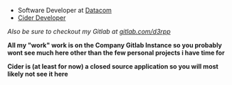 - Software Developer at [Datacom](https://datacom.co.nz)
- [Cider Developer](https://cider.sh)

<em>Also be sure to checkout my Gitlab at <a href="https://gitlab.com/d3rpp">gitlab.com/d3rpp</a></em>

**All my "work" work is on the Company Gitlab Instance so you probably wont see much here other than the few personal projects i have time for**

**Cider is (at least for now) a closed source application so you will most likely not see it here**
